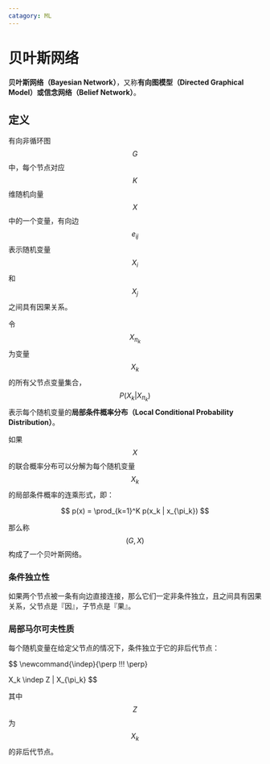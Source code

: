 ```yaml
---
catagory: ML
---
```


# 贝叶斯网络

**贝叶斯网络（Bayesian Network）**，又称**有向图模型（Directed Graphical Model）**或**信念网络（Belief Network）**。

## 定义

有向非循环图 $$G$$ 中，每个节点对应 $$K$$ 维随机向量 $$X$$ 中的一个变量，有向边 $$e_{ij}$$ 表示随机变量 $$X_i$$ 和 $$X_j$$ 之间具有因果关系。

令 $$X_{\pi_k}$$ 为变量 $$X_k$$ 的所有父节点变量集合，$$P(X_k | X_{\pi_k})$$ 表示每个随机变量的**局部条件概率分布（Local Conditional Probability Distribution）**。

如果 $$X$$ 的联合概率分布可以分解为每个随机变量 $$X_k$$ 的局部条件概率的连乘形式，即：

$$
p(x) = \prod_{k=1}^K p(x_k | x_{\pi_k})
$$

那么称 $$(G,X)$$ 构成了一个贝叶斯网络。

### 条件独立性

如果两个节点被一条有向边直接连接，那么它们一定非条件独立，且之间具有因果关系，父节点是『因』，子节点是『果』。

### 局部马尔可夫性质

每个随机变量在给定父节点的情况下，条件独立于它的非后代节点：

$$
\newcommand{\indep}{\perp \!\!\! \perp}

X_k \indep Z | X_{\pi_k}
$$

其中 $$Z$$ 为 $$X_k$$ 的非后代节点。
